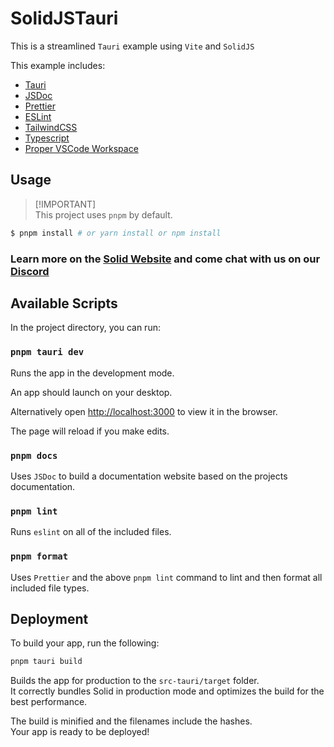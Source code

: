 # SolidJSTauri

This  is a streamlined `Tauri` example using `Vite` and `SolidJS`

This example includes:

- [Tauri](https://tauri.app/)
- [JSDoc](https://jsdoc.app/)
- [Prettier](https://prettier.io/)
- [ESLint](https://eslint.org/)
- [TailwindCSS](https://tailwindcss.com/)
- [Typescript](https://www.typescriptlang.org/)
- [Proper VSCode Workspace](./my-app/example.code-workspace)

## Usage

> [!IMPORTANT]\
This project uses `pnpm` by default.

```bash
$ pnpm install # or yarn install or npm install
```

### Learn more on the [Solid Website](https://solidjs.com) and come chat with us on our [Discord](https://discord.com/invite/solidjs)

## Available Scripts

In the project directory, you can run:

### `pnpm tauri dev`

Runs the app in the development mode.<br>

An app should launch on your desktop. 

Alternatively open [http://localhost:3000](http://localhost:3000) to view it in the browser.

The page will reload if you make edits.<br>

### `pnpm docs`

Uses `JSDoc` to build a documentation website based on the projects documentation.

### `pnpm lint`

Runs `eslint` on all of the included files.

### `pnpm format`

Uses `Prettier` and the above `pnpm lint` command to lint and then format all included file types.

## Deployment

To build your app, run the following:

```bash
pnpm tauri build
```

Builds the app for production to the `src-tauri/target` folder.<br>
It correctly bundles Solid in production mode and optimizes the build for the best performance.

The build is minified and the filenames include the hashes.<br>
Your app is ready to be deployed!

